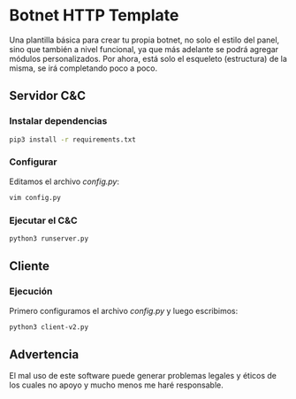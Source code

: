 # Botnet HTTP Template

Una plantilla básica para crear tu propia botnet, no solo el estilo del panel, sino que también a nivel funcional, ya que más adelante se podrá agregar módulos personalizados. Por ahora, está solo el esqueleto (estructura) de la misma, se irá completando poco a poco.

## Servidor C&C

### Instalar dependencias

```bash
pip3 install -r requirements.txt
```

### Configurar 

Editamos el archivo *config.py*:

```bash
vim config.py
```

### Ejecutar el C&C

```bash
python3 runserver.py
```

## Cliente 

### Ejecución

Primero configuramos el archivo *config.py* y luego escribimos:

```bash
python3 client-v2.py
```

## Advertencia

El mal uso de este software puede generar problemas legales y éticos de los cuales no apoyo y mucho menos me haré responsable.
